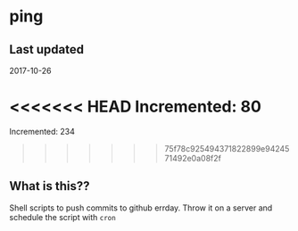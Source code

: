 # ping

## Last updated
2017-10-26

<<<<<<< HEAD
Incremented: 80
=======
Incremented: 234
>>>>>>> 75f78c925494371822899e9424571492e0a08f2f

## What is this?? 
Shell scripts to push commits to github errday. Throw it on a server and schedule the script with `cron`
